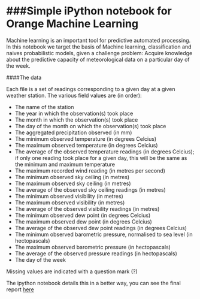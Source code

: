 ###Simple iPython notebook for Orange Machine Learning
=====

Machine learning is an important tool for predictive automated processing. In this notebook we target the basis of Machine learning, classification and naives probabilistic models, given a challenge problem:  Acquire knowledge about the predictive capacity of meteorological data on a particular day of the week.

####The data

Each file is a set of readings corresponding to a given day at a given weather station. The various field values are (in order):
  - The name of the station
  - The year in which the observation(s) took place
  - The month in which the observation(s) took place
  - The day of the month on which the observation(s) took place
  - The aggregated precipitation observed (in mm)
  - The minimum observed temperature (in degrees Celcius)
  - The maximum observed temperature (in degrees Celcius)
  - The average of the observed temperature readings (in degrees Celcius); if only one reading took place for a given day, this will be the same as the minimum and maximum temperature
  - The maximum recorded wind reading (in metres per second)
  - The minimum observed sky ceiling (in metres)
  - The maximum observed sky ceiling (in metres)
  - The average of the observed sky ceiling readings (in metres)
  - The minimum observed visibility (in metres)
  - The maximum observed visibility (in metres)
  - The average of the observed visibility readings (in metres)
  - The minimum observed dew point (in degrees Celcius)
  - The maximum observed dew point (in degrees Celcius)
  - The average of the observed dew point readings (in degrees Celcius)
  - The minimum observed barometric pressure, normalised to sea level (in hectopascals)
  - The maximum observed barometric pressure (in hectopascals)
  - The average of the observed pressure readings (in hectopascals)
  - The day of the week

Missing values are indicated with a question mark (?)


The ipython notebook details this in a better way, you can see the final report [here](http://htmlpreview.github.io/?https://github.com/patovala/orange-notebook/blob/master/print.html)
